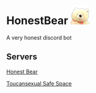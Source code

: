 # HonestBear <img src="HonestBear.png" width="50px"/>
A very honest discord bot

## Servers
[Honest Bear](https://www.discord.gg/wydz64m)

[Toucansexual Safe Space](https://www.discord.gg/RFbC4aD)